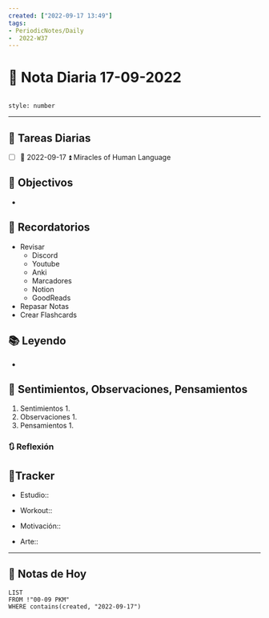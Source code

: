 ```yaml
---
created: ["2022-09-17 13:49"]
tags:
- PeriodicNotes/Daily
-  2022-W37
---
```


# 📅 Nota Diaria  17-09-2022
```toc

style: number

```

---
## 🔷 Tareas Diarias
- [ ] 📅 2022-09-17 ⏫ Miracles of Human Language

## 🎯 Objectivos
- 
## 📕 Recordatorios
- Revisar
	- Discord
	- Youtube
	- Anki
	- Marcadores
	- Notion
	- GoodReads
- Repasar Notas
- Crear Flashcards

## 📚 Leyendo
- 
## 💬 Sentimientos, Observaciones, Pensamientos 
1. Sentimientos
	1. 
2. Observaciones
	1. 
3. Pensamientos
	1. 
### 🔃 Reflexión

## 🔷Tracker

- Estudio::

- Workout::

- Motivación::

- Arte::
---

## 📅 Notas de Hoy
```dataview
LIST 
FROM !"00-09 PKM" 
WHERE contains(created, "2022-09-17")
```
